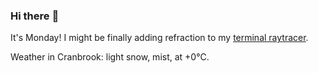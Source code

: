 ### Hi there :wave:

It's Monday! I might be finally adding refraction to my [terminal raytracer](https://github.com/bewuethr/bash-raytracer).

Weather in Cranbrook: light snow, mist, at +0°C.
